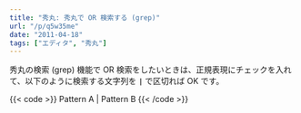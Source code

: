 ```yaml
---
title: "秀丸: 秀丸で OR 検索する (grep)"
url: "/p/q5w35me"
date: "2011-04-18"
tags: ["エディタ", "秀丸"]
---
```


秀丸の検索 (grep) 機能で OR 検索をしたいときは、<samp>正規表現</samp>にチェックを入れて、以下のように<samp>検索する文字列</samp>を **`|`** で区切れば OK です。

{{< code >}}
Pattern A | Pattern B
{{< /code >}}

